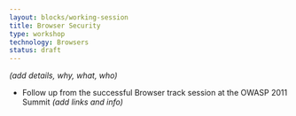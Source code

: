 ```yaml
---
layout: blocks/working-session
title: Browser Security
type: workshop
technology: Browsers
status: draft
---
```


_(add details, why, what, who)_

* Follow up from the successful Browser track session at the OWASP 2011 Summit _(add links and info)_
